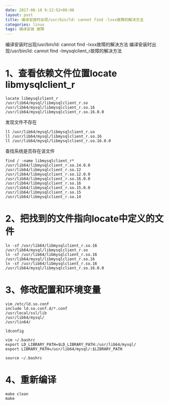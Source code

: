 ```yaml
---
date: 2017-08-10 9:12:52+08:00
layout: post
title: 编译安装时出现/usr/bin/ld: cannot find -lxxx故障的解决方法
categories: linux
tags: 编译安装 故障
---
```



编译安装时出现/usr/bin/ld: cannot find -lxxx故障的解决方法
编译安装时出现/usr/bin/ld: cannot find -lmysqlclient_r故障的解决方法

# 1、查看依赖文件位置locate libmysqlclient_r #

	locate libmysqlclient_r
	/usr/lib64/mysql/libmysqlclient_r.so
	/usr/lib64/mysql/libmysqlclient_r.so.16
	/usr/lib64/mysql/libmysqlclient_r.so.16.0.0

发现文件不存在

	ll /usr/lib64/mysql/libmysqlclient_r.so
	ll /usr/lib64/mysql/libmysqlclient_r.so.16
	ll /usr/lib64/mysql/libmysqlclient_r.so.16.0.0

查找系统是否存在该文件

	find / -name libmysqlclient_r*
	/usr/lib64/libmysqlclient_r.so.14.0.0
	/usr/lib64/libmysqlclient_r.so.12
	/usr/lib64/libmysqlclient_r.so.12.0.0
	/usr/lib64/libmysqlclient_r.so.16.0.0
	/usr/lib64/libmysqlclient_r.so.16
	/usr/lib64/libmysqlclient_r.so.15.0.0
	/usr/lib64/libmysqlclient_r.so.15
	/usr/lib64/libmysqlclient_r.so.14


# 2、把找到的文件指向locate中定义的文件 #

	ln -sf /usr/lib64/libmysqlclient_r.so.16 /usr/lib64/mysql/libmysqlclient_r.so
	ln -sf /usr/lib64/libmysqlclient_r.so.16 /usr/lib64/mysql/libmysqlclient_r.so.16
	ln -sf /usr/lib64/libmysqlclient_r.so.16 /usr/lib64/mysql/libmysqlclient_r.so.16.0.0


# 3、修改配置和环境变量 #

	vim /etc/ld.so.conf
	include ld.so.conf.d/*.conf
	/usr/local/ssl/lib
	/usr/lib64/mysql/
	/usr/lin64/

	ldconfig

	vim ~/.bashrc
	export LD_LIBRARY_PATH=$LD_LIBRARY_PATH:/usr/lib64/mysql/
	export LIBRARY_PATH=/usr/lib64/mysql/:$LIBRARY_PATH

	source ~/.bashrc

# 4、重新编译 #

	make clean
	make

